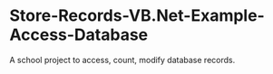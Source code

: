 # Store-Records-VB.Net-Example-Access-Database
A school project to access, count, modify database records.

